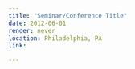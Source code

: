 ```yaml
---
title: "Seminar/Conference Title" 
date: 2012-06-01
render: never
location: Philadelphia, PA
link:

---
```

